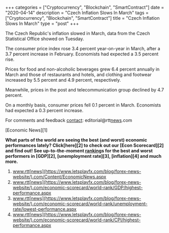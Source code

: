 +++
categories = ["Cryptocurrency", "Blockchain", "SmartContract"]
date = "2020-04-14"
description = "Czech Inflation Slows In March"
tags = ["Cryptocurrency", "Blockchain", "SmartContract"]
title = "Czech Inflation Slows In March"
type = "post"
+++

The Czech Republic's inflation slowed in March, data from the Czech
Statistical Office showed on Tuesday.

The consumer price index rose 3.4 percent year-on-year in March, after a
3.7 percent increase in February. Economists had expected a 3.5 percent
rise.

Prices for food and non-alcoholic beverages grew 6.4 percent annually in
March and those of restaurants and hotels, and clothing and footwear
increased by 5.5 percent and 4.9 percent, respectively.

Meanwhile, prices in the post and telecommunication group declined by
4.7 percent.

On a monthly basis, consumer prices fell 0.1 percent in March.
Economists had expected a 0.3 percent increase.

For comments and feedback [contact](https://www.playgroundfx.com/contact/): editorial@rtt[news](https://www.letsplayfx.com/blog/forex-news-website/).com

[Economic News][1]

 **What parts of the world are seeing the best (and worst) economic
performances lately? Click[here][2] to check out our [Econ Scorecard][2]
and find out! See up-to-the-moment [ranking](https://www.playgroundfx.com/blog/crypto-exchange-ranking/)s for the best and worst
performers in [GDP][2], [unemployment rate][3], [inflation][4] and much
more.**

   1. www.rtt[news](https://www.letsplayfx.com/blog/forex-news-website/).com/Content/EconomicNews.aspx
   2. www.rtt[news](https://www.letsplayfx.com/blog/forex-news-website/).com/economic-scorecard/world-rank/GDP/highest-performance.aspx
   3. www.rtt[news](https://www.letsplayfx.com/blog/forex-news-website/).com/economic-scorecard/world-rank/unemployment-rate/lowest-performance.aspx
   4. www.rtt[news](https://www.letsplayfx.com/blog/forex-news-website/).com/economic-scorecard/world-rank/CPI/highest-performance.aspx